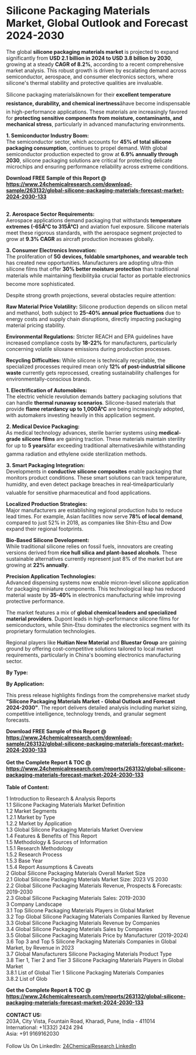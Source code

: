 <h1>Silicone Packaging Materials Market, Global Outlook and Forecast 2024-2030</h1><p>The global <strong>silicone packaging materials market</strong> is projected to expand significantly from <strong>USD 2.1 billion in 2024 to USD 3.8 billion by 2030</strong>, growing at a steady <strong>CAGR of 8.2%</strong>, according to a recent comprehensive market analysis. This robust growth is driven by escalating demand across semiconductor, aerospace, and consumer electronics sectors, where silicone's thermal stability and protective qualities are invaluable.</p><p>Silicone packaging materialsâknown for their <strong>excellent temperature resistance, durability, and chemical inertness</strong>âhave become indispensable in high-performance applications. These materials are increasingly favored for <strong>protecting sensitive components from moisture, contaminants, and mechanical stress</strong>, particularly in advanced manufacturing environments.</p><p><strong>1. Semiconductor Industry Boom:</strong><br>
The semiconductor sector, which accounts for <strong>45% of total silicone packaging consumption</strong>, continues to propel demand. With global semiconductor production expected to grow at <strong>6.9% annually through 2030</strong>, silicone packaging solutions are critical for protecting delicate microchips and ensuring performance reliability across extreme conditions.</p><div><b>Download FREE Sample of this Report @ 
            <a href="https://www.24chemicalresearch.com/download-sample/263132/global-silicone-packaging-materials-forecast-market-2024-2030-133">
            https://www.24chemicalresearch.com/download-sample/263132/global-silicone-packaging-materials-forecast-market-2024-2030-133</a></b></div><br><p><strong>2. Aerospace Sector Requirements:</strong><br>
Aerospace applications demand packaging that withstands <strong>temperature extremes (-65Â°C to 315Â°C)</strong> and aviation fuel exposure. Silicone materials meet these rigorous standards, with the aerospace segment projected to grow at <strong>9.3% CAGR</strong> as aircraft production increases globally.</p><p><strong>3. Consumer Electronics Innovation:</strong><br>
The proliferation of <strong>5G devices, foldable smartphones, and wearable tech</strong> has created new opportunities. Manufacturers are adopting ultra-thin silicone films that offer <strong>30% better moisture protection</strong> than traditional materials while maintaining flexibilityâa crucial factor as portable electronics become more sophisticated.</p><p>Despite strong growth projections, several obstacles require attention:</p><p><strong>Raw Material Price Volatility:</strong> Silicone production depends on silicon metal and methanol, both subject to <strong>25-40% annual price fluctuations</strong> due to energy costs and supply chain disruptions, directly impacting packaging material pricing stability.</p><p><strong>Environmental Regulations:</strong> Stricter REACH and EPA guidelines have increased compliance costs by <strong>18-22%</strong> for manufacturers, particularly concerning volatile siloxane emissions during production processes.</p><p><strong>Recycling Difficulties:</strong> While silicone is technically recyclable, the specialized processes required mean only <strong>12% of post-industrial silicone waste</strong> currently gets reprocessed, creating sustainability challenges for environmentally-conscious brands.</p><p><strong>1. Electrification of Automobiles:</strong><br>
The electric vehicle revolution demands battery packaging solutions that can handle <strong>thermal runaway scenarios</strong>. Silicone-based materials that provide <strong>flame retardancy up to 1,000Â°C</strong> are being increasingly adopted, with automakers investing heavily in this application segment.</p><p><strong>2. Medical Device Packaging:</strong><br>
As medical technology advances, sterile barrier systems using <strong>medical-grade silicone films</strong> are gaining traction. These materials maintain sterility for up to <strong>5 years</strong>âfar exceeding traditional alternativesâwhile withstanding gamma radiation and ethylene oxide sterilization methods.</p><p><strong>3. Smart Packaging Integration:</strong><br>
Developments in <strong>conductive silicone composites</strong> enable packaging that monitors product conditions. These smart solutions can track temperature, humidity, and even detect package breaches in real-timeâparticularly valuable for sensitive pharmaceutical and food applications.</p><p><strong>Localized Production Strategies:</strong><br>
    Major manufacturers are establishing regional production hubs to reduce lead times. For example, Asian facilities now serve <strong>78% of local demand</strong>, compared to just 52% in 2018, as companies like Shin-Etsu and Dow expand their regional footprints.</p><p><strong>Bio-Based Silicone Development:</strong><br>
    While traditional silicone relies on fossil fuels, innovators are creating versions derived from <strong>rice hull silica and plant-based alcohols</strong>. These sustainable alternatives currently represent just 8% of the market but are growing at <strong>22% annually</strong>.</p><p><strong>Precision Application Technologies:</strong><br>
    Advanced dispensing systems now enable micron-level silicone application for packaging miniature components. This technological leap has reduced material waste by <strong>35-40%</strong> in electronics manufacturing while improving protective performance.</p><p>The market features a mix of <strong>global chemical leaders and specialized material providers</strong>. Dupont leads in high-performance silicone films for semiconductors, while Shin-Etsu dominates the electronics segment with its proprietary formulation technologies.</p><p>Regional players like <strong>Huitian New Material</strong> and <strong>Bluestar Group</strong> are gaining ground by offering cost-competitive solutions tailored to local market requirements, particularly in China's booming electronics manufacturing sector.</p><p><strong>By Type:</strong></p><p><strong>By Application:</strong></p><p>This press release highlights findings from the comprehensive market study <strong>"Silicone Packaging Materials Market - Global Outlook and Forecast 2024-2030"</strong>. The report delivers detailed analysis including market sizing, competitive intelligence, technology trends, and granular segment forecasts.</p><div><b>Download FREE Sample of this Report @ 
            <a href="https://www.24chemicalresearch.com/download-sample/263132/global-silicone-packaging-materials-forecast-market-2024-2030-133">
            https://www.24chemicalresearch.com/download-sample/263132/global-silicone-packaging-materials-forecast-market-2024-2030-133</a></b></div><br><div><b>Get the Complete Report & TOC @ 
            <a href="https://www.24chemicalresearch.com/reports/263132/global-silicone-packaging-materials-forecast-market-2024-2030-133">
            https://www.24chemicalresearch.com/reports/263132/global-silicone-packaging-materials-forecast-market-2024-2030-133</a></b></div><br>
            <b>Table of Content:</b><p>1 Introduction to Research & Analysis Reports<br />
    1.1 Silicone Packaging Materials Market Definition<br />
    1.2 Market Segments<br />
        1.2.1 Market by Type<br />
        1.2.2 Market by Application<br />
    1.3 Global Silicone Packaging Materials Market Overview<br />
    1.4 Features & Benefits of This Report<br />
    1.5 Methodology & Sources of Information<br />
        1.5.1 Research Methodology<br />
        1.5.2 Research Process<br />
        1.5.3 Base Year<br />
        1.5.4 Report Assumptions & Caveats<br />
2 Global Silicone Packaging Materials Overall Market Size<br />
    2.1 Global Silicone Packaging Materials Market Size: 2023 VS 2030<br />
    2.2 Global Silicone Packaging Materials Revenue, Prospects & Forecasts: 2019-2030<br />
    2.3 Global Silicone Packaging Materials Sales: 2019-2030<br />
3 Company Landscape<br />
    3.1 Top Silicone Packaging Materials Players in Global Market<br />
    3.2 Top Global Silicone Packaging Materials Companies Ranked by Revenue<br />
    3.3 Global Silicone Packaging Materials Revenue by Companies<br />
    3.4 Global Silicone Packaging Materials Sales by Companies<br />
    3.5 Global Silicone Packaging Materials Price by Manufacturer (2019-2024)<br />
    3.6 Top 3 and Top 5 Silicone Packaging Materials Companies in Global Market, by Revenue in 2023<br />
    3.7 Global Manufacturers Silicone Packaging Materials Product Type<br />
    3.8 Tier 1, Tier 2 and Tier 3 Silicone Packaging Materials Players in Global Market<br />
        3.8.1 List of Global Tier 1 Silicone Packaging Materials Companies<br />
        3.8.2 List of Glob</p><div><b>Get the Complete Report & TOC @ 
            <a href="https://www.24chemicalresearch.com/reports/263132/global-silicone-packaging-materials-forecast-market-2024-2030-133">
            https://www.24chemicalresearch.com/reports/263132/global-silicone-packaging-materials-forecast-market-2024-2030-133</a></b></div><br><b>CONTACT US:</b><br>
            203A, City Vista, Fountain Road, Kharadi, Pune, India - 411014<br>
            International: +1(332) 2424 294<br>
            Asia: +91 9169162030 <br><br>
            Follow Us On LinkedIn: <a href="https://www.linkedin.com/company/24chemicalresearch/">24ChemicalResearch LinkedIn</a>